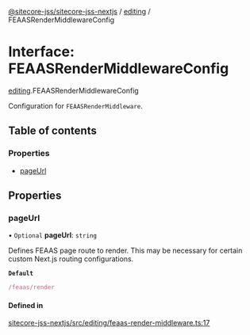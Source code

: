 [@sitecore-jss/sitecore-jss-nextjs](../README.md) / [editing](../modules/editing.md) / FEAASRenderMiddlewareConfig

# Interface: FEAASRenderMiddlewareConfig

[editing](../modules/editing.md).FEAASRenderMiddlewareConfig

Configuration for `FEAASRenderMiddleware`.

## Table of contents

### Properties

- [pageUrl](editing.FEAASRenderMiddlewareConfig.md#pageurl)

## Properties

### pageUrl

• `Optional` **pageUrl**: `string`

Defines FEAAS page route to render.
This may be necessary for certain custom Next.js routing configurations.

**`Default`**

```ts
/feaas/render
```

#### Defined in

[sitecore-jss-nextjs/src/editing/feaas-render-middleware.ts:17](https://github.com/Sitecore/jss/blob/46bd6a188/packages/sitecore-jss-nextjs/src/editing/feaas-render-middleware.ts#L17)
